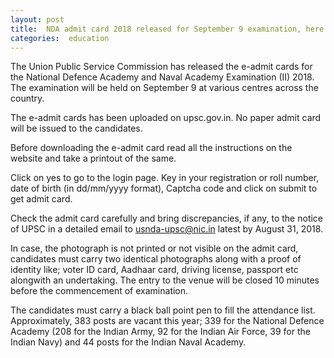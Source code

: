 ```yaml
---
layout: post
title:  NDA admit card 2018 released for September 9 examination, here’s how to download
categories:  education
---
```



 The Union Public Service Commission has released the e-admit cards for the National Defence Academy and Naval Academy Examination (II) 2018. The examination will be held on September 9 at various centres across the country.

The e-admit cards has been uploaded on upsc.gov.in. No paper admit card will be issued to the candidates.

 Before downloading the e-admit card read all the instructions on the website and take a printout of the same.

Click on yes to go to the login page. Key in your registration or roll number, date of birth (in dd/mm/yyyy format), Captcha code and click on submit to get admit card.

Check the admit card carefully and bring discrepancies, if any, to the notice of UPSC in a detailed email to usnda-upsc@nic.in latest by August 31, 2018.

In case, the photograph is not printed or not visible on the admit card, candidates must carry two identical photographs along with a proof of identity like; voter ID card, Aadhaar card, driving license, passport etc alongwith an undertaking. The entry to the venue will be closed 10 minutes before the commencement of examination.

The candidates must carry a black ball point pen to fill the attendance list. Approximately, 383 posts are vacant this year; 339 for the National Defence Academy (208 for the Indian Army, 92 for the Indian Air Force, 39 for the Indian Navy) and 44 posts for the Indian Naval Academy.